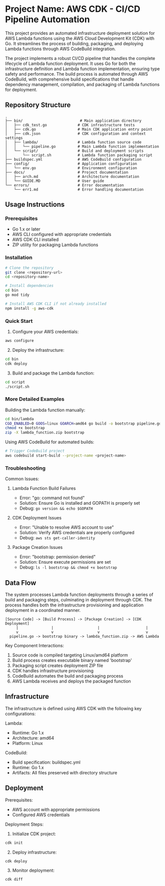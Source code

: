 # Project Name: AWS CDK - CI/CD Pipeline Automation

This project provides an automated infrastructure deployment solution for AWS Lambda functions using the AWS Cloud Development Kit (CDK) with Go. It streamlines the process of building, packaging, and deploying Lambda functions through AWS CodeBuild integration.

The project implements a robust CI/CD pipeline that handles the complete lifecycle of Lambda function deployment. It uses Go for both the infrastructure definition and Lambda function implementation, ensuring type safety and performance. The build process is automated through AWS CodeBuild, with comprehensive build specifications that handle dependency management, compilation, and packaging of Lambda functions for deployment.

## Repository Structure
```
.
├── bin/                          # Main application directory
│   ├── cdk_test.go              # CDK infrastructure tests
│   ├── cdk.go                   # Main CDK application entry point
│   ├── cdk.json                 # CDK configuration and context settings
│   ├── lambda/                  # Lambda function source code
│   │   └── pipeline.go          # Main Lambda function implementation
│   └── script/                  # Build and deployment scripts
│       └── script.sh            # Lambda function packaging script
├── buildspec.yml                # AWS CodeBuild configuration
├── config/                      # Application configuration
│   └── env.go                   # Environment configuration
├── docs/                        # Project documentation
│   ├── arch.md                  # Architecture documentation
│   └── GUIDE.MD                 # User guide
└── errors/                      # Error documentation
    └── err1.md                  # Error handling documentation
```

## Usage Instructions

### Prerequisites
- Go 1.x or later
- AWS CLI configured with appropriate credentials
- AWS CDK CLI installed
- ZIP utility for packaging Lambda functions

### Installation
```bash
# Clone the repository
git clone <repository-url>
cd <repository-name>

# Install dependencies
cd bin
go mod tidy

# Install AWS CDK CLI if not already installed
npm install -g aws-cdk
```

### Quick Start
1. Configure your AWS credentials:
```bash
aws configure
```

2. Deploy the infrastructure:
```bash
cd bin
cdk deploy
```

3. Build and package the Lambda function:
```bash
cd script
./script.sh
```

### More Detailed Examples
Building the Lambda function manually:
```bash
cd bin/lambda
CGO_ENABLED=0 GOOS=linux GOARCH=amd64 go build -o bootstrap pipeline.go
chmod +x bootstrap
zip -X lambda_function.zip bootstrap
```

Using AWS CodeBuild for automated builds:
```bash
# Trigger CodeBuild project
aws codebuild start-build --project-name <project-name>
```

### Troubleshooting

Common Issues:

1. Lambda Function Build Failures
   - Error: "go: command not found"
   - Solution: Ensure Go is installed and GOPATH is properly set
   - Debug: `go version && echo $GOPATH`

2. CDK Deployment Issues
   - Error: "Unable to resolve AWS account to use"
   - Solution: Verify AWS credentials are properly configured
   - Debug: `aws sts get-caller-identity`

3. Package Creation Issues
   - Error: "bootstrap: permission denied"
   - Solution: Ensure execute permissions are set
   - Debug: `ls -l bootstrap && chmod +x bootstrap`

## Data Flow
The system processes Lambda function deployments through a series of build and packaging steps, culminating in deployment through CDK. The process handles both the infrastructure provisioning and application deployment in a coordinated manner.

```ascii
[Source Code] -> [Build Process] -> [Package Creation] -> [CDK Deployment]
     |               |                    |                     |
     v               v                    v                     v
  pipeline.go -> bootstrap binary -> lambda_function.zip -> AWS Lambda
```

Key Component Interactions:
1. Source code is compiled targeting Linux/amd64 platform
2. Build process creates executable binary named 'bootstrap'
3. Packaging script creates deployment ZIP file
4. CDK handles infrastructure provisioning
5. CodeBuild automates the build and packaging process
6. AWS Lambda receives and deploys the packaged function

## Infrastructure
The infrastructure is defined using AWS CDK with the following key configurations:

Lambda:
- Runtime: Go 1.x
- Architecture: amd64
- Platform: Linux

CodeBuild:
- Build specification: buildspec.yml
- Runtime: Go 1.x
- Artifacts: All files preserved with directory structure

## Deployment
Prerequisites:
- AWS account with appropriate permissions
- Configured AWS credentials

Deployment Steps:
1. Initialize CDK project:
```bash
cdk init
```

2. Deploy infrastructure:
```bash
cdk deploy
```

3. Monitor deployment:
```bash
cdk diff
```